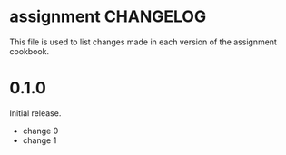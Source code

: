 # assignment CHANGELOG

This file is used to list changes made in each version of the assignment cookbook.

# 0.1.0

Initial release.

- change 0
- change 1

